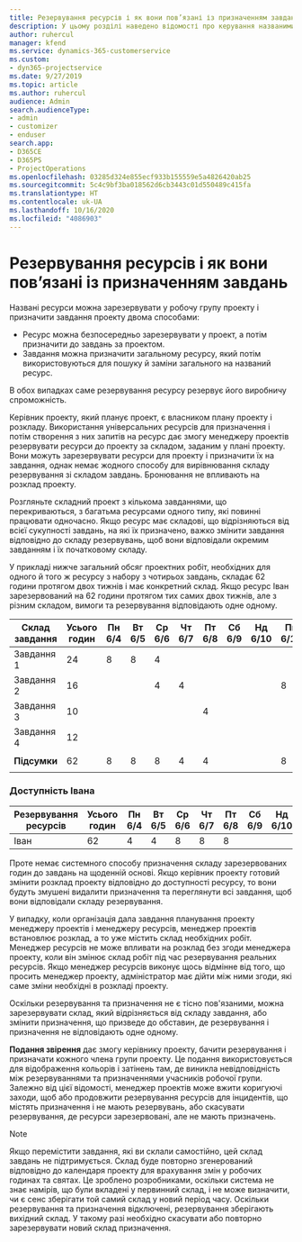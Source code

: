 ```yaml
---
title: Резервування ресурсів і як вони пов’язані із призначенням завдань
description: У цьому розділі наведено відомості про керування названими ресурсами, резервуваннями ресурсів і призначеннями завдань, а також їх співвідношенням.
author: ruhercul
manager: kfend
ms.service: dynamics-365-customerservice
ms.custom:
- dyn365-projectservice
ms.date: 9/27/2019
ms.topic: article
ms.author: ruhercul
audience: Admin
search.audienceType:
- admin
- customizer
- enduser
search.app:
- D365CE
- D365PS
- ProjectOperations
ms.openlocfilehash: 03285d324e855ecf933b155559e5a4826420ab25
ms.sourcegitcommit: 5c4c9bf3ba018562d6cb3443c01d550489c415fa
ms.translationtype: HT
ms.contentlocale: uk-UA
ms.lasthandoff: 10/16/2020
ms.locfileid: "4086903"
---
```

# <a name="resource-bookings-and-how-they-relate-to-task-assignments"></a>Резервування ресурсів і як вони пов’язані із призначенням завдань


Названі ресурси можна зарезервувати у робочу групу проекту і призначити завдання проекту двома способами:

- Ресурс можна безпосередньо зарезервувати у проект, а потім призначити до завдань за проектом.
- Завдання можна призначити загальному ресурсу, який потім використовуються для пошуку й заміни загального на названий ресурс. 

В обох випадках саме резервування ресурсу резервує його виробничу спроможність.

Керівник проекту, який планує проект, є власником плану проекту і розкладу. Використання універсальних ресурсів для призначення і потім створення з них запитів на ресурс дає змогу менеджеру проектів резервувати ресурси до проекту за складом, заданим у плані проекту. Вони можуть зарезервувати ресурси для проекту і призначити їх на завдання, однак немає жодного способу для вирівнювання складу резервування зі складом завдань. Бронювання не впливають на розклад проекту.

Розгляньте складний проект з кількома завданнями, що перекриваються, з багатьма ресурсами одного типу, які повинні працювати одночасно. Якщо ресурс має складові, що відрізняються від всієї сукупності завдань, на які їх призначено, важко змінити завдання відповідно до складу резервувань, щоб вони відповідали окремим завданням і їх початковому складу.

У прикладі нижче загальний обсяг проектних робіт, необхідних для одного й того ж ресурсу з набору з чотирьох завдань, складає 62 години протягом двох тижнів і має конкретний склад. Якщо ресурс Іван зарезервований на 62 години протягом тих самих двох тижнів, але з різним складом, вимоги та резервування відповідають одне одному.

| **Склад завдання**    | **Усього годин** | Пн 6/4 | Вт 6/5 | Ср 6/6 | Чт 6/7 | Пт 6/8 | Сб 6/9 | Нд 6/10 | Пн 6/11 | Вт 6/12 | Ср 6/13 | Чт 6/14 | Пт 6/15 |
|----------------------|-----------------|--------|--------|--------|--------|--------|--------|---------|---------|---------|---------|---------|---------|
| Завдання 1               | 24              | 8      | 8      | 4      |        |        |        |         |         |         | 4       |         |         |
| Завдання 2               | 16              |        |        | 4      | 4      |        |        |         | 8       |         |         |         |         |
| Завдання 3               | 10              |        |        |        |        | 4      |        |         |         | 4       |         | 2       |         |
| Завдання 4               | 12              |        |        |        |        |        |        |         |         |         | 4       |         | 8       |
|                      |                 |        |        |        |        |        |        |         |         |         |         |         |         |
| **Підсумки**           | 62              | 8      | 8      | 8      | 4      | 4      |        |         | 8       | 4       | 8       | 2       | 8       |
|                      |                 |        |        |        |        |        |        |         |         |         |         |

### <a name="bobs-availability"></a>Доступність Івана
| **Резервування ресурсів** | **Усього годин** | Пн 6/4 | Вт 6/5 | Ср 6/6 | Чт 6/7 | Пт 6/8 | Сб 6/9 | Нд 6/10 | Пн 6/11 | Вт 6/12 | Ср 6/13 | Чт 6/14 | Пт 6/15 |
|------------------------|-----------------|--------|--------|--------|--------|--------|--------|---------|---------|---------|---------|---------|---------|
| Іван                    | 62              | 4      | 4      | 8      | 8      | 8      |        |         | 4       | 4       | 8       | 8       | 6       |

Проте немає системного способу призначення складу зарезервованих годин до завдань на щоденній основі. Якщо керівник проекту готовий змінити розклад проекту відповідно до доступності ресурсу, то вони будуть змушені видалити призначення та переглянути всі завдання, щоб вони відповідали складу резервування.

У випадку, коли організація дала завдання планування проекту менеджеру проектів і менеджеру ресурсів, менеджер проектів встановлює розклад, а то уже містить склад необхідних робіт. Менеджер ресурсів не може впливати на розклад без згоди менеджера проекту, коли він змінює склад робіт під час резервування реальних ресурсів. Якщо менеджер ресурсів виконує щось відмінне від того, що просить менеджер проекту, адміністратор має дійти між ними згоди, які саме зміни необхідні в розкладі проекту.

Оскільки резервування та призначення не є тісно пов'язаними, можна зарезервувати склад, який відрізняється від складу завдання, або змінити призначення, що призведе до обставин, де резервування і призначення не відповідають одне одному.

**Подання звірення** дає змогу керівнику проекту, бачити резервування і призначати кожного члена групи проекту. Це подання використовується для відображення кольорів і затінень там, де виникла невідповідність між резервуваннями та призначеннями учасників робочої групи. Залежно від цієї відомості, менеджер проектів може вжити коригуючі заходи, щоб або продовжити резервування ресурсів для інцидентів, що містять призначення і не мають резервувань, або скасувати резервування, де ресурси зарезервовані, але не мають призначень.

> [!NOTE]
> Якщо перемістити завдання, які ви склали самостійно, цей склад завдань не підтримується. Склад буде повторно згенерований відповідно до календаря проекту для врахування змін у робочих годинах та святах. Це зроблено розробниками, оскільки система не знає намірів, що були вкладені у первинний склад, і не може визначити, чи є сенс зберігати той самий склад у новий період часу. Оскільки резервування та призначення відключені, резервування зберігають вихідний склад. У такому разі необхідно скасувати або повторно зарезервувати новий склад призначення.

